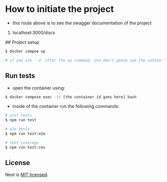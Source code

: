 # How to initiate the project
+ this route above is to see the swagger documentation of the project
<ol>
 <li>localhost:3000/docs</li>
</ol>
## Project setup

```bash
$ docker compoe up 

# if you use `-d` after the up command, you don't gonna see the container's log.
```

## Run tests
+ open the container using: 
```bash
$ docker compose exec -it [the container id goes here] bash
```

+ inside of the container run the following commands:
```bash
# unit tests
$ npm run test

# e2e tests
$ npm run test:e2e

# test coverage
$ npm run test:cov
```

## License

Nest is [MIT licensed](https://github.com/nestjs/nest/blob/master/LICENSE).

